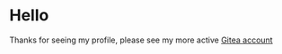 # Hello

Thanks for seeing my profile, please see my more active [Gitea account](https://gitea.com/thisago)
